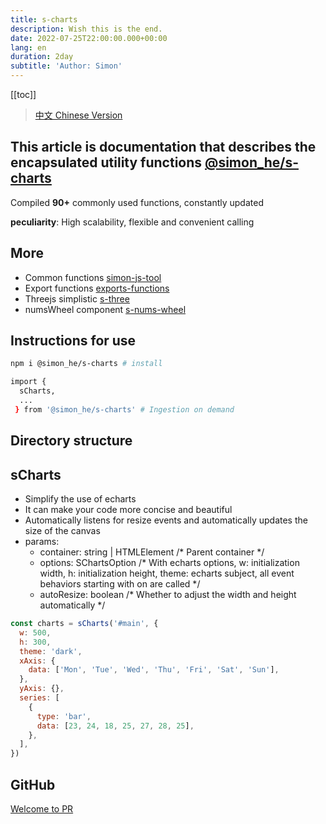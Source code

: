 ```yaml
---
title: s-charts
description: Wish this is the end.
date: 2022-07-25T22:00:00.000+00:00
lang: en
duration: 2day
subtitle: 'Author: Simon'
---
```


<script setup lang="ts">
const directoryList = {
  "sCharts":"Simplify the use of echarts",
}
</script>

[[toc]]

> [中文 Chinese Version](/posts/charts-zh)

## This article is documentation that describes the encapsulated utility functions [@simon_he/s-charts](https://www.npmjs.com/package/@simon_he/s-charts)
Compiled <strong>90+</strong> commonly used functions, constantly updated<vivid-typing content="......" inline-block :infinity="true"></vivid-typing>
<div flex="~" ><strong>peculiarity</strong><span>: High scalability, flexible and convenient calling <span i-fluent:flash-28-filled bg-amber  /></span></div>

## More
- Common functions [simon-js-tool](/posts/ToolsFunction)
- Export functions [exports-functions](/posts/exportsfunction)
- Threejs simplistic [s-three](/posts/threejs)
- numsWheel component [s-nums-wheel](/posts/numsWheel)

## Instructions for use
```bash
npm i @simon_he/s-charts # install

import { 
  sCharts,
  ...
 } from '@simon_he/s-charts' # Ingestion on demand

```

## Directory structure
<Directory type="zh" :lists="directoryList"></Directory>


## sCharts
- Simplify the use of echarts
- It can make your code more concise and beautiful
- Automatically listens for resize events and automatically updates the size of the canvas
- params:
  - container: string | HTMLElement  /* Parent container */
  - options: SChartsOption  /* With echarts options, w: initialization width, h: initialization height, theme: echarts subject, all event behaviors starting with on are called */
  - autoResize: boolean  /* Whether to adjust the width and height automatically */
```javascript
const charts = sCharts('#main', {
  w: 500,
  h: 300,
  theme: 'dark',
  xAxis: {
    data: ['Mon', 'Tue', 'Wed', 'Thu', 'Fri', 'Sat', 'Sun'],
  },
  yAxis: {},
  series: [
    {
      type: 'bar',
      data: [23, 24, 18, 25, 27, 28, 25],
    },
  ],
})
```

## GitHub
[Welcome to PR](https://github.com/Simon-He95/sCharts)
